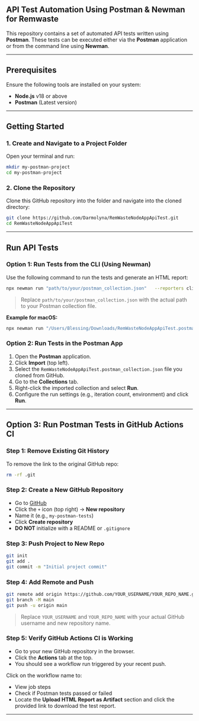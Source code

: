 ## API Test Automation Using Postman & Newman for Remwaste

This repository contains a set of automated API tests written using **Postman**. These tests can be executed either via the **Postman** application or from the command line using **Newman**.

---

## Prerequisites

Ensure the following tools are installed on your system:

- **Node.js** v18 or above  
- **Postman** (Latest version)

---

## Getting Started

### 1. Create and Navigate to a Project Folder

Open your terminal and run:

```bash
mkdir my-postman-project
cd my-postman-project
```

### 2. Clone the Repository

Clone this GitHub repository into the folder and navigate into the cloned directory:

```bash
git clone https://github.com/Darmolyna/RemWasteNodeAppApiTest.git
cd RemWasteNodeAppApiTest
```

---

## Run API Tests

### Option 1: Run Tests from the CLI (Using Newman)

Use the following command to run the tests and generate an HTML report:

```bash
npx newman run "path/to/your/postman_collection.json"   --reporters cli,html   --reporter-html-export newman-reports/report.html
```

> Replace `path/to/your/postman_collection.json` with the actual path to your Postman collection file.

**Example for macOS:**

```bash
npx newman run "/Users/Blessing/Downloads/RemWasteNodeAppApiTest.postman_collection.json"   --reporters cli,html   --reporter-html-export /Users/Blessing/Downloads/newman-reports/report.html
```

### Option 2: Run Tests in the Postman App

1. Open the **Postman** application.
2. Click **Import** (top left).
3. Select the `RemWasteNodeAppApiTest.postman_collection.json` file you cloned from GitHub.
4. Go to the **Collections** tab.
5. Right-click the imported collection and select **Run**.
6. Configure the run settings (e.g., iteration count, environment) and click **Run**.

---

##  Option 3: Run Postman Tests in GitHub Actions CI

### Step 1: Remove Existing Git History

To remove the link to the original GitHub repo:

```bash
rm -rf .git
```

### Step 2: Create a New GitHub Repository

- Go to [GitHub](https://github.com)
- Click the `+` icon (top right) → **New repository**
- Name it (e.g., `my-postman-tests`)
- Click **Create repository**
- **DO NOT** initialize with a README or `.gitignore`

### Step 3: Push Project to New Repo

```bash
git init
git add .
git commit -m "Initial project commit"
```

### Step 4: Add Remote and Push

```bash
git remote add origin https://github.com/YOUR_USERNAME/YOUR_REPO_NAME.git
git branch -M main
git push -u origin main
```

> Replace `YOUR_USERNAME` and `YOUR_REPO_NAME` with your actual GitHub username and new repository name.

### Step 5: Verify GitHub Actions CI is Working

- Go to your new GitHub repository in the browser.
- Click the **Actions** tab at the top.
- You should see a workflow run triggered by your recent push.

Click on the workflow name to:

- View job steps  
- Check if Postman tests passed or failed  
- Locate the **Upload HTML Report as Artifact** section and click the provided link to download the test report.

---
